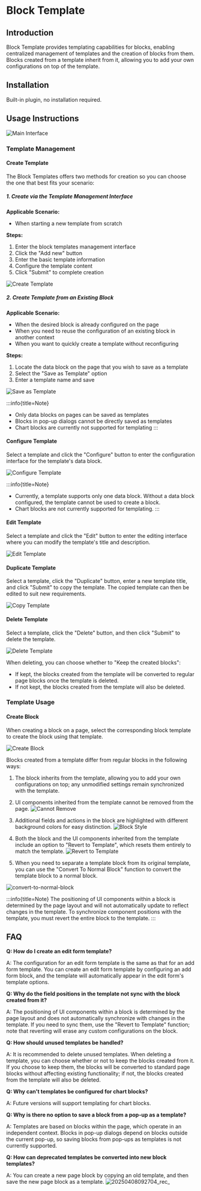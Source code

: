 # Block Template

<PluginInfo name="block-template"></PluginInfo>
<style>
.markdown h5 {
    font-size: 15px;
}
</style>

## Introduction

Block Template provides templating capabilities for blocks, enabling centralized management of templates and the creation of blocks from them. Blocks created from a template inherit from it, allowing you to add your own configurations on top of the template.

## Installation

Built-in plugin, no installation required.

## Usage Instructions

![Main Interface](https://static-docs.nocobase.com/main-screen-block-template.png)

### Template Management

#### Create Template

The Block Templates offers two methods for creation so you can choose the one that best fits your scenario:

##### 1. Create via the Template Management Interface

**Applicable Scenario:**
- When starting a new template from scratch

**Steps:**
1. Enter the block templates management interface
2. Click the "Add new" button
3. Enter the basic template information
4. Configure the template content
5. Click "Submit" to complete creation

![Create Template](https://static-docs.nocobase.com/create-template.png)

##### 2. Create Template from an Existing Block

**Applicable Scenario:**
- When the desired block is already configured on the page
- When you need to reuse the configuration of an existing block in another context
- When you want to quickly create a template without reconfiguring

**Steps:**
1. Locate the data block on the page that you wish to save as a template
2. Select the "Save as Template" option
3. Enter a template name and save

![Save as Template](https://static-docs.nocobase.com/save-as-block-template.png)

:::info{title=Note}
- Only data blocks on pages can be saved as templates
- Blocks in pop-up dialogs cannot be directly saved as templates
- Chart blocks are currently not supported for templating
:::

#### Configure Template

Select a template and click the "Configure" button to enter the configuration interface for the template's data block.

![Configure Template](https://static-docs.nocobase.com/configure-template.png)

:::info{title=Note}
- Currently, a template supports only one data block. Without a data block configured, the template cannot be used to create a block.
- Chart blocks are not currently supported for templating.
:::

#### Edit Template

Select a template and click the "Edit" button to enter the editing interface where you can modify the template's title and description.

![Edit Template](https://static-docs.nocobase.com/edit-template.png)

#### Duplicate Template

Select a template, click the "Duplicate" button, enter a new template title, and click "Submit" to copy the template.
The copied template can then be edited to suit new requirements.

![Copy Template](https://static-docs.nocobase.com/copy-template.png)

#### Delete Template

Select a template, click the "Delete" button, and then click "Submit" to delete the template.

![Delete Template](https://static-docs.nocobase.com/delete-template.png)

When deleting, you can choose whether to "Keep the created blocks":
- If kept, the blocks created from the template will be converted to regular page blocks once the template is deleted.
- If not kept, the blocks created from the template will also be deleted.

### Template Usage

#### Create Block

When creating a block on a page, select the corresponding block template to create the block using that template.

![Create Block](https://static-docs.nocobase.com/create-block.png)

Blocks created from a template differ from regular blocks in the following ways:
1. The block inherits from the template, allowing you to add your own configurations on top; any unmodified settings remain synchronized with the template.
2. UI components inherited from the template cannot be removed from the page.
![Cannot Remove](https://static-docs.nocobase.com/disable-delete.png)

3. Additional fields and actions in the block are highlighted with different background colors for easy distinction.
![Block Style](https://static-docs.nocobase.com/template-bg.png)

4. Both the block and the UI components inherited from the template include an option to "Revert to Template", which resets them entirely to match the template.
![Revert to Template](https://static-docs.nocobase.com/revert-to-template.gif)

5. When you need to separate a template block from its original template, you can use the "Convert To Normal Block" function to convert the template block to a normal block.

![convert-to-normal-block](https://static-docs.nocobase.com/convert-to-normal-block.png)

:::info{title=Note}
The positioning of UI components within a block is determined by the page layout and will not automatically update to reflect changes in the template. To synchronize component positions with the template, you must revert the entire block to the template.
:::

## FAQ

**Q: How do I create an edit form template?**

A: The configuration for an edit form template is the same as that for an add form template. You can create an edit form template by configuring an add form block, and the template will automatically appear in the edit form's template options.

**Q: Why do the field positions in the template not sync with the block created from it?**

A: The positioning of UI components within a block is determined by the page layout and does not automatically synchronize with changes in the template. If you need to sync them, use the "Revert to Template" function; note that reverting will erase any custom configurations on the block.

**Q: How should unused templates be handled?**

A: It is recommended to delete unused templates. When deleting a template, you can choose whether or not to keep the blocks created from it. If you choose to keep them, the blocks will be converted to standard page blocks without affecting existing functionality; if not, the blocks created from the template will also be deleted.

**Q: Why can't templates be configured for chart blocks?**

A: Future versions will support templating for chart blocks.

**Q: Why is there no option to save a block from a pop-up as a template?**

A: Templates are based on blocks within the page, which operate in an independent context. Blocks in pop-up dialogs depend on blocks outside the current pop-up, so saving blocks from pop-ups as templates is not currently supported.

**Q: How can deprecated templates be converted into new block templates?**

A: You can create a new page block by copying an old template, and then save the new page block as a template. ![20250408092704_rec_](https://static-docs.nocobase.com/20250408092704_rec_.gif)
